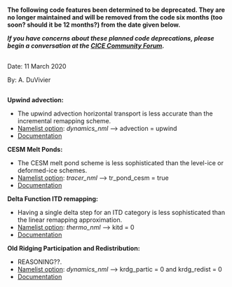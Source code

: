 #
**The following code features been determined to be deprecated. They are no longer maintained and will be removed from the code six months (too soon? should it be 12 months?) from the date given below.**

_**If you have concerns about these planned code deprecations, please begin a conversation at the [CICE Community Forum](https://xenforo.cgd.ucar.edu/cesm/forums/cice-consortium.146/).**_

## 

Date:  11 March 2020

By:  A. DuVivier

## 
**Upwind advection:**
* The upwind advection horizontal transport is less accurate than the incremental remapping scheme.
* [Namelist option](https://cice-consortium-cice.readthedocs.io/en/master/user_guide/ug_case_settings.html#table-of-namelist-options): _dynamics_nml_ --> advection = upwind
* [Documentation](https://cice-consortium-cice.readthedocs.io/en/master/science_guide/sg_horiztrans.html)

**CESM Melt Ponds:**
* The CESM melt pond scheme is less sophisticated than the level-ice or deformed-ice schemes.
* [Namelist option](https://cice-consortium-cice.readthedocs.io/en/master/user_guide/ug_case_settings.html#table-of-namelist-options): _tracer_nml_ --> tr_pond_cesm = true
* [Documentation](https://cice-consortium-cice.readthedocs.io/en/master/science_guide/sg_tracers.html#tracers)

**Delta Function ITD remapping:**
* Having a single delta step for an ITD category is less sophisticated than the linear remapping approximation.
* [Namelist option](https://cice-consortium-cice.readthedocs.io/en/master/user_guide/ug_case_settings.html#table-of-namelist-options): _thermo_nml_ --> kitd = 0
* [Documentation](https://cice-consortium-icepack.readthedocs.io/en/master/science_guide/sg_itd.html#ice-thickness-distribution)

**Old Ridging Participation and Redistribution:**
* REASONING??.
* [Namelist option](https://cice-consortium-cice.readthedocs.io/en/master/user_guide/ug_case_settings.html#table-of-namelist-options): _dynamics_nml_ --> krdg_partic = 0  and krdg_redist = 0
* [Documentation](https://cice-consortium-cice.readthedocs.io/en/master/user_guide/ug_implementation.html#choosing-an-appropriate-time-step)

